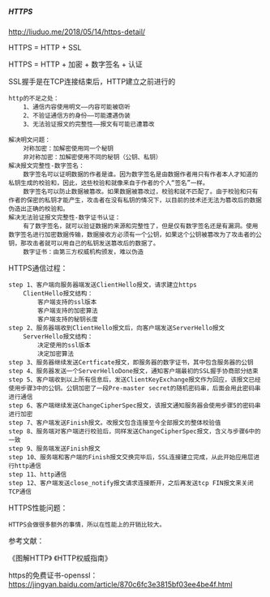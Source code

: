 ##### HTTPS

http://liuduo.me/2018/05/14/https-detail/

HTTPS = HTTP + SSL

HTTPS = HTTP + 加密 + 数字签名 + 认证

SSL握手是在TCP连接结束后，HTTP建立之前进行的

    http的不足之处：
        1、通信内容使用明文——内容可能被窃听
        2、不验证通信方的身份——可能遭遇伪装
        3、无法验证报文的完整性——报文有可能已遭篡改
        
    解决明文问题：
        对称加密：加解密使用同一个秘钥
        非对称加密：加解密使用不同的秘钥（公钥、私钥）
    解决报文完整性-数字签名：
        数字签名可以证明数据的作者是谁。因为数字签名是由数据作者用只有作者本人才知道的私钥生成的校验和，因此，这些校验和就像来自于作者的个人“签名”一样。
        数字签名可以防止数据被篡改。如果数据被篡改过，校验和就不匹配了。由于校验和只有作者的保密的私钥才能产生，攻击者在没有私钥的情况下，以目前的技术还无法为篡改后的数据伪造出正确的校验和。
    解决无法验证报文完整性-数字证书认证：
        有了数字签名，就可以验证数据的来源和完整性了，但是仅有数字签名还是有漏洞。使用数字签名进行加密数据传输，数据接收方必须有一个公钥，如果这个公钥被篡改为了攻击者的公钥，那攻击者就可以用自己的私钥发送篡改后的数据了。
        数字证书：由第三方权威机构颁发，难以伪造
        
HTTPS通信过程：
    
    step 1、客户端向服务器端发送ClientHello报文，请求建立https
        ClientHello报文结构：
            客户端支持的ssl版本
            客户端支持的加密算法
            客户端支持的秘钥长度
    step 2、服务器端收到ClientHello报文后，向客户端发送ServerHello报文
        ServerHello报文结构：
            决定使用的ssl版本
            决定加密算法
    step 3、服务器继续发送Certficate报文，即服务器的数字证书，其中包含服务器的公钥
    step 4、服务器发送一个ServerHelloDone报文，通知客户端最初的SSL握手协商部分结束
    step 5、客户端收到以上所有信息后，发送ClientKeyExchange报文作为回应，该报文已经使用步骤3中的公钥。公钥加密了一段Pre-master secret的随机密码串，后面会用此密码串进行通信
    step 6、客户端继续发送ChangeCipherSpec报文，该报文通知服务器会使用步骤5的密码串进行加密
    step 7、客户端发送Finish报文。改报文包含连接至今全部报文的整体校验值
    step 8、服务端对客户端进行校验后，同样发送ChangeCipherSpec报文，含义与步骤6中的一致
    step 9、服务端发送Finish报文
    step 10、服务端和客户端的Finish报文交换完毕后，SSL连接建立完成，从此开始应用层进行http通信
    step 11、http通信
    step 12、客户端发送close_notify报文请求连接断开，之后再发送tcp FIN报文来关闭TCP通信
    
HTTPS性能问题：

    HTTPS会做很多额外的事情，所以在性能上的开销比较大。
    
参考文献：
    
   《图解HTTP》
   《HTTP权威指南》
   
https的免费证书-openssl：https://jingyan.baidu.com/article/870c6fc3e3815bf03ee4be4f.html